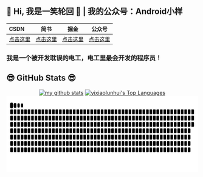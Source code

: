 ## 👋 Hi, 我是一笑轮回 👋 | 我的公众号：Android小样
| CSDN  | 简书 | 掘金 | 公众号|
|:------|:------:|:------:|:------:|
|<a href="https://blog.csdn.net/u014741977">点击这里</a> | <a href="https://www.jianshu.com/u/a2df20c0e347">点击这里</a>   |  <a href="https://juejin.cn/user/3157453123108407">点击这里</a>| <a href="https://files.mdnice.com/user/34651/bb88f1d7-2e44-4108-a4a8-537930c53ebb.jpg">点击这里</a>|

<h3 align="left">我是一个被开发耽误的电工，电工里最会开发的程序员！</h3>

<h2>😎 GitHub Stats 😎</h2>
<div align="center">
      <a href="#"> <img src="https://github-readme-stats.vercel.app/api?username=yixiaolunhui&show_icons=true&theme=tokyonight" alt="my github stats" height="205px" /></a> 
    <a href="#"><img alt="yixiaolunhui's Top Languages" src="https://github-readme-stats.vercel.app/api/top-langs/?username=yixiaolunhui&langs_count=10&layout=compact&show_icons=true&theme=shades-of-purple&hide_border=true&bg_color=0D1117&title_color=F0DB4F&icon_color=F0DB4F" height="205px" /></a>
    <a href="#"><img src="contributions.svg" height="200px"></a>
</div>


 
<!-- <img width=100% title="yixiaolunhui" alt="yixiaolunhui"  src="https://capsule-render.vercel.app/api?type=waving&color=gradient&customColorList=6,11,20&height=170&section=footer&fontSize=42&fontColor=fff&animation=twinkling"/> -->

<!--  <a href="#"><img alt="yixiaolunhui's Github Stats" src="https://github-readme-stats.vercel.app/api?username=yixiaolunhui&show_icons=true&include_all_commits=true&count_private=true&show_icons=true&theme=shades-of-purple&hide_border=true&bg_color=0D1117&title_color=F0DB4F&icon_color=F0DB4F" height="250px" /></a> -->







